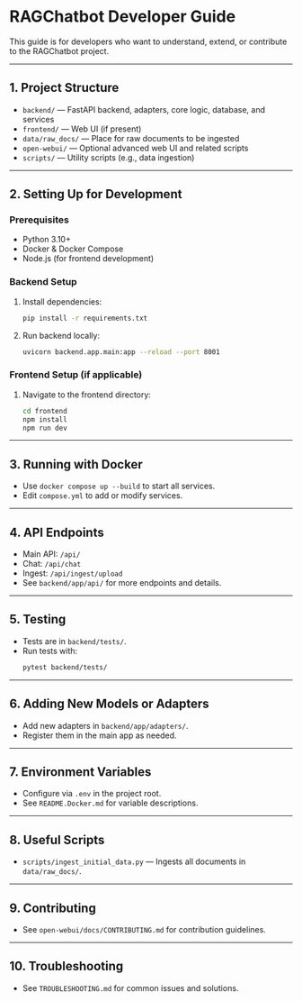 # RAGChatbot Developer Guide

This guide is for developers who want to understand, extend, or contribute to the RAGChatbot project.

---

## 1. Project Structure

- `backend/` — FastAPI backend, adapters, core logic, database, and services
- `frontend/` — Web UI (if present)
- `data/raw_docs/` — Place for raw documents to be ingested
- `open-webui/` — Optional advanced web UI and related scripts
- `scripts/` — Utility scripts (e.g., data ingestion)

---

## 2. Setting Up for Development

### Prerequisites
- Python 3.10+
- Docker & Docker Compose
- Node.js (for frontend development)

### Backend Setup
1. Install dependencies:
   ```sh
   pip install -r requirements.txt
   ```
2. Run backend locally:
   ```sh
   uvicorn backend.app.main:app --reload --port 8001
   ```

### Frontend Setup (if applicable)
1. Navigate to the frontend directory:
   ```sh
   cd frontend
   npm install
   npm run dev
   ```

---

## 3. Running with Docker
- Use `docker compose up --build` to start all services.
- Edit `compose.yml` to add or modify services.

---

## 4. API Endpoints
- Main API: `/api/`
- Chat: `/api/chat`
- Ingest: `/api/ingest/upload`
- See `backend/app/api/` for more endpoints and details.

---

## 5. Testing
- Tests are in `backend/tests/`.
- Run tests with:
  ```sh
  pytest backend/tests/
  ```

---

## 6. Adding New Models or Adapters
- Add new adapters in `backend/app/adapters/`.
- Register them in the main app as needed.

---

## 7. Environment Variables
- Configure via `.env` in the project root.
- See `README.Docker.md` for variable descriptions.

---

## 8. Useful Scripts
- `scripts/ingest_initial_data.py` — Ingests all documents in `data/raw_docs/`.

---

## 9. Contributing
- See `open-webui/docs/CONTRIBUTING.md` for contribution guidelines.

---

## 10. Troubleshooting
- See `TROUBLESHOOTING.md` for common issues and solutions.
